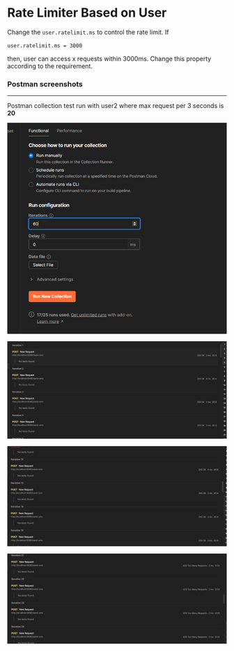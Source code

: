 Rate Limiter Based on User
===
Change the `user.ratelimit.ms` to control the rate limit. If 
```
user.ratelimit.ms = 3000
``` 
then, user can access x requests within 3000ms. Change this property according to the requirement.

### Postman screenshots
---
Postman collection test run with user2 where max request per 3 seconds is **20**

![img1](assets/img1.png)

![img1](assets/img2.png)

![img1](assets/img3.png)

![img1](assets/img4.png)
